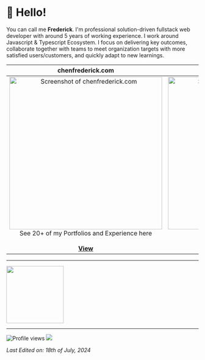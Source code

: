 # 👋 Hello!

You can call me **Frederick**. I'm professional solution-driven fullstack web developer with around 5 years of working experience. I work around Javascript & Typescript Ecosystem. I focus on delivering key outcomes, collaborate together with teams to meet organization targets with more satisfied users/customers, and quickly adapt to new learnings.

| chenfrederick.com | &nbsp;&nbsp;&nbsp;&nbsp;&nbsp;&nbsp;&nbsp;&nbsp;&nbsp;&nbsp;Frederick's Resume&nbsp;&nbsp;&nbsp;&nbsp;&nbsp;&nbsp;&nbsp;&nbsp;&nbsp;&nbsp;
|:-:|:-:|
|<a href="https://chenfrederick.com"><img src="https://github.com/Frederick-88/frederick-88/assets/62235989/a8a1bd80-dd27-4d87-bbef-f23e7a4a8a98" alt="Screenshot of chenfrederick.com" width="400"></a><br />See 20+ of my Portfolios and Experience here<br /><br /><a href="https://chenfrederick.com">**View**</a> | <a href="https://bit.ly/frederick-resume-02"><img src="https://github.com/user-attachments/assets/533edb76-5c30-47aa-8b64-957e21dfdc0c" alt="Screenshot of Frederick's Resume" width="400"></a><br />View My Resume<br /><br /><a href="https://bit.ly/frederick-resume-02">**View**</a> |


<!-- Also, let's connect on LinkedIn! Feel free to dm me for discussion! -->

<!-- [![Linkedin](https://img.shields.io/badge/LinkedIn-0077B5?style=for-the-badge&logo=linkedin&logoColor=white)](https://www.linkedin.com/in/frederick-chen/) -->
<!-- <br/> -->
<!-- ![Profile views](https://komarev.com/ghpvc/?username=frederick-88&color=gray) -->
<!-- ![](https://hit.yhype.me/github/profile?user_id=55318172) -->


<!-- ## Statistics -->

<!-- <div> -->
<!--   <a href="https://github.com/frederick-88?tab=repositories&q=&type=&language=&sort=stargazers"><img height="154" src="https://github-readme-stats.vercel.app/api?username=frederick-88&show_icons=true&theme=react&rank_icon=percentile&include_all_commits=true&count_private=true&show=prs_merged_percentage&hide=contribs,issues" /></a> -->
<!--   <img height="154" src="https://github-readme-stats.vercel.app/api/top-langs/?username=frederick-88&layout=compact&theme=react&hide=php&langs_count=6" /> -->
<!--   <a href="https://wakatime.com/@frederick88"><img height="150" src="https://github-readme-stats.vercel.app/api/wakatime?username=frederick88&layout=compact&theme=react&langs_count=6" /></a> -->
<!-- </div> -->

---

<a href="https://github.com/frederick-88?tab=repositories&q=&type=&language=&sort=stargazers"><img height="150" src="https://github-readme-stats.vercel.app/api?username=frederick-88&show_icons=true&theme=react&rank_icon=percentile&include_all_commits=true&count_private=true&show=prs_merged_percentage&hide=contribs,issues" /></a>

---

![Profile views](https://komarev.com/ghpvc/?username=frederick-88&color=gray)
![](https://hit.yhype.me/github/profile?user_id=55318172)

_Last Edited on: 18th of July, 2024_
